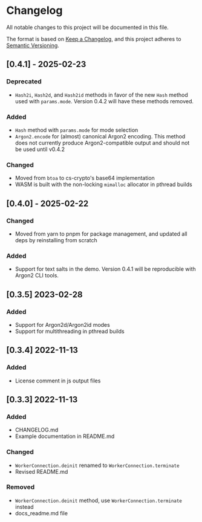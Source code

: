 # Changelog
All notable changes to this project will be documented in this file.

The format is based on [Keep a Changelog](https://keepachangelog.com/en/1.0.0/),
and this project adheres to [Semantic Versioning](https://semver.org/spec/v2.0.0.html).

## [0.4.1] - 2025-02-23
### Deprecated
- `Hash2i`, `Hash2d`, and `Hash2id` methods in favor of the new `Hash` method used with `params.mode`. Version 0.4.2 will have these methods removed.

### Added
- `Hash` method with `params.mode` for mode selection
- `Argon2.encode` for (almost) canonical Argon2 encoding. This method does not currently produce Argon2-compatible output and should not be used until v0.4.2

### Changed
- Moved from `btoa` to cs-crypto's base64 implementation
- WASM is built with the non-locking `mimalloc` allocator in pthread builds

## [0.4.0] - 2025-02-22
### Changed
- Moved from yarn to pnpm for package management, and updated all deps by reinstalling from scratch

### Added
- Support for text salts in the demo. Version 0.4.1 will be reproducible with Argon2 CLI tools.

## [0.3.5] 2023-02-28
### Added
- Support for Argon2d/Argon2id modes
- Support for multithreading in pthread builds

## [0.3.4] 2022-11-13
### Added
- License comment in js output files

## [0.3.3] 2022-11-13
### Added
- CHANGELOG.md
- Example documentation in README.md

### Changed
- `WorkerConnection.deinit` renamed to `WorkerConnection.terminate`
- Revised README.md

### Removed
- `WorkerConnection.deinit` method, use `WorkerConnection.terminate` instead
- docs_readme.md file
